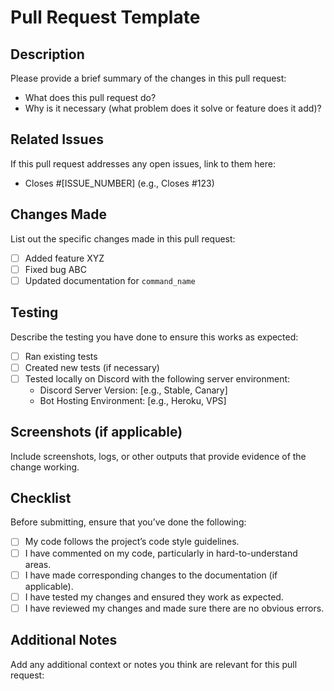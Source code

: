 # Pull Request Template

## Description

Please provide a brief summary of the changes in this pull request:

- What does this pull request do?
- Why is it necessary (what problem does it solve or feature does it add)?

## Related Issues

If this pull request addresses any open issues, link to them here:
- Closes #[ISSUE_NUMBER] (e.g., Closes #123)

## Changes Made

List out the specific changes made in this pull request:
- [ ] Added feature XYZ
- [ ] Fixed bug ABC
- [ ] Updated documentation for `command_name`

## Testing

Describe the testing you have done to ensure this works as expected:
- [ ] Ran existing tests
- [ ] Created new tests (if necessary)
- [ ] Tested locally on Discord with the following server environment:
  - Discord Server Version: [e.g., Stable, Canary]
  - Bot Hosting Environment: [e.g., Heroku, VPS]

## Screenshots (if applicable)

Include screenshots, logs, or other outputs that provide evidence of the change working.

## Checklist

Before submitting, ensure that you’ve done the following:
- [ ] My code follows the project’s code style guidelines.
- [ ] I have commented on my code, particularly in hard-to-understand areas.
- [ ] I have made corresponding changes to the documentation (if applicable).
- [ ] I have tested my changes and ensured they work as expected.
- [ ] I have reviewed my changes and made sure there are no obvious errors.

## Additional Notes

Add any additional context or notes you think are relevant for this pull request:

